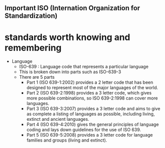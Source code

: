 ## Important ISO (Internation Organization for Standardization)
# standards worth knowing and remembering
- Language
  - ISO-639 : Language code that represents a particular language 
  - This is broken down into parts such as ISO-639-3
  - There are 5 parts
    - Part 1 (ISO 639-1:2002) provides a 2 letter code that has been designed to represent most of the major languages of the world.
    - Part 2 (ISO 639-2:1998) provides a 3 letter code, which gives more possible combinations, so ISO 639-2:1998 can cover more languages.
    - Part 3 (ISO 639-3:2007) provides a 3 letter code and aims to give as complete a listing of languages as possible, including living, extinct and ancient languages.
    - Part 4 (ISO 639-4:2010) gives the general principles of language coding and lays down guidelines for the use of ISO 639.
    - Part 5 (ISO 639-5:2008) provides a 3 letter code for language families and groups (living and extinct).
